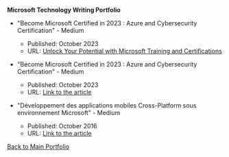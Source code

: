 **Microsoft Technology Writing Portfolio**

- "Become Microsoft Certified in 2023 : Azure and Cybersecurity Certification" - Medium
  - Published: October 2023
  - URL: [Unlock Your Potential with Microsoft Training and Certifications](https://medium.com/@larbi-ouiyzme/unlock-your-potential-with-microsoft-training-and-certifications-d24ebd0d5de2)

- "Become Microsoft Certified in 2023 : Azure and Cybersecurity Certification" - Medium
  - Published: October 2023
  - URL: [Link to the article](https://larbi-ouiyzme.medium.com/become-microsoft-certified-in-2023-azure-and-cybersecurity-certification-53d69349294e)

- "Développement des applications mobiles Cross-Platform sous environnement Microsoft" - Medium
  - Published: October 2016
  - URL: [Link to the article](https://medium.com/@Larbi.ouiyzme/d%C3%A9veloppement-des-applications-mobiles-cross-platform-sous-environnement-microsoft-310b0ee213a7)

[Back to Main Portfolio](./README.md)
